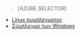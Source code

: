 > [AZURE.SELECTOR]
- [Linux συμπλέγματος](../articles/hdinsight/hdinsight-hbase-tutorial-get-started-linux.md)
- [Σύμπλεγμα των Windows](../articles/hdinsight/hdinsight-hbase-tutorial-get-started.md)
